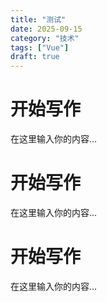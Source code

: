 ```yaml
---
title: "测试"
date: 2025-09-15
category: "技术"
tags: ["Vue"]
draft: true
---
```


# 开始写作

在这里输入你的内容...

# 开始写作

在这里输入你的内容...

# 开始写作

在这里输入你的内容...